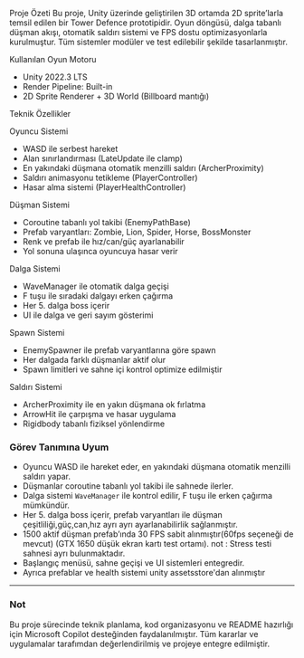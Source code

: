 Proje Özeti
Bu proje, Unity üzerinde geliştirilen 3D ortamda 2D sprite’larla temsil edilen bir Tower Defence prototipidir. Oyun döngüsü, dalga tabanlı düşman akışı, otomatik saldırı sistemi ve FPS dostu optimizasyonlarla kurulmuştur. Tüm sistemler modüler ve test edilebilir şekilde tasarlanmıştır.

Kullanılan Oyun Motoru
- Unity 2022.3 LTS
- Render Pipeline: Built-in
- 2D Sprite Renderer + 3D World (Billboard mantığı)

Teknik Özellikler

Oyuncu Sistemi
- WASD ile serbest hareket
- Alan sınırlandırması (LateUpdate ile clamp)
- En yakındaki düşmana otomatik menzilli saldırı (ArcherProximity)
- Saldırı animasyonu tetikleme (PlayerController)
- Hasar alma sistemi (PlayerHealthController)

Düşman Sistemi
- Coroutine tabanlı yol takibi (EnemyPathBase)
- Prefab varyantları: Zombie, Lion, Spider, Horse, BossMonster
- Renk ve prefab ile hız/can/güç ayarlanabilir
- Yol sonuna ulaşınca oyuncuya hasar verir

Dalga Sistemi
- WaveManager ile otomatik dalga geçişi
- F tuşu ile sıradaki dalgayı erken çağırma
- Her 5. dalga boss içerir
- UI ile dalga ve geri sayım gösterimi

Spawn Sistemi
- EnemySpawner ile prefab varyantlarına göre spawn
- Her dalgada farklı düşmanlar aktif olur
- Spawn limitleri ve sahne içi kontrol optimize edilmiştir

Saldırı Sistemi
- ArcherProximity ile en yakın düşmana ok fırlatma
- ArrowHit ile çarpışma ve hasar uygulama
- Rigidbody tabanlı fiziksel yönlendirme

### Görev Tanımına Uyum

- Oyuncu WASD ile hareket eder, en yakındaki düşmana otomatik menzilli saldırı yapar.
- Düşmanlar coroutine tabanlı yol takibi ile sahnede ilerler.
- Dalga sistemi `WaveManager` ile kontrol edilir, F tuşu ile erken çağırma mümkündür.
- Her 5. dalga boss içerir, prefab varyantları ile düşman çeşitliliği,güç,can,hız ayrı ayrı ayarlanabilirlik sağlanmıştır.
- 1500 aktif düşman prefab’ında 30 FPS sabit alınmıştır(60fps seçeneği de mevcut) (GTX 1650 düşük ekran kartı test ortamı). not : Stress testi sahnesi ayrı bulunmaktadır.
- Başlangıç menüsü, sahne geçişi ve UI sistemleri entegredir.
- Ayrıca prefablar ve health sistemi unity assetsstore'dan alınmıştır

---

### Not

Bu proje sürecinde teknik planlama, kod organizasyonu ve README hazırlığı için Microsoft Copilot desteğinden faydalanılmıştır. Tüm kararlar ve uygulamalar tarafımdan değerlendirilmiş ve projeye entegre edilmiştir.


